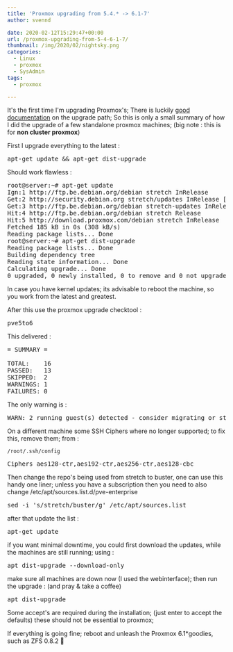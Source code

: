 ```yaml
---
title: 'Proxmox upgrading from 5.4.* -> 6.1-7'
author: svennd

date: 2020-02-12T15:29:47+00:00
url: /proxmox-upgrading-from-5-4-6-1-7/
thumbnail: /img/2020/02/nightsky.png
categories:
  - Linux
  - proxmox
  - SysAdmin
tags:
  - proxmox

---
```

It's the first time I'm upgrading Proxmox's; There is luckily [good documentation][1] on the upgrade path; So this is only a small summary of how I did the upgrade of a few standalone proxmox machines; (big note : this is for **non cluster proxmox**)

First I upgrade everything to the latest :

<pre>apt-get update && apt-get dist-upgrade</pre>

Should work flawless :

<pre>root@server:~# apt-get update
Ign:1 http://ftp.be.debian.org/debian stretch InRelease
Get:2 http://security.debian.org stretch/updates InRelease [94.3 kB]
Get:3 http://ftp.be.debian.org/debian stretch-updates InRelease [91.0 kB]
Hit:4 http://ftp.be.debian.org/debian stretch Release
Hit:5 http://download.proxmox.com/debian stretch InRelease
Fetched 185 kB in 0s (308 kB/s)
Reading package lists... Done
root@server:~# apt-get dist-upgrade
Reading package lists... Done
Building dependency tree
Reading state information... Done
Calculating upgrade... Done
0 upgraded, 0 newly installed, 0 to remove and 0 not upgraded.
</pre>

In case you have kernel updates; its advisable to reboot the machine, so you work from the latest and greatest.

After this use the proxmox upgrade checktool :

<pre>pve5to6</pre>

This delivered :

<pre>= SUMMARY =

TOTAL:    16
PASSED:   13
SKIPPED:  2
WARNINGS: 1
FAILURES: 0</pre>

The only warning is :

<pre>WARN: 2 running guest(s) detected - consider migrating or stopping them.</pre>

On a different machine some SSH Ciphers where no longer supported; to fix this, remove them; from :

<code class="EnlighterJSRAW" data-enlighter-language="null">/root/.ssh/config</code>

<pre>Ciphers aes128-ctr,aes192-ctr,aes256-ctr,aes128-cbc</pre>

Then change the repo's being used from stretch to buster, one can use this handy one liner; unless you have a subscription then you need to also change /etc/apt/sources.list.d/pve-enterprise

<pre>sed -i 's/stretch/buster/g' /etc/apt/sources.list</pre>

after that update the list :

<pre>apt-get update</pre>

if you want minimal downtime, you could first download the updates, while the machines are still running; using :

<pre>apt dist-upgrade --download-only</pre>

make sure all machines are down now (I used the webinterface); then run the upgrade : (and pray & take a coffee)

<pre>apt dist-upgrade</pre>

Some accept's are required during the installation; (just enter to accept the defaults) these should not be essential to proxmox;

If everything is going fine; reboot and unleash the Proxmox 6.1*goodies, such as ZFS 0.8.2 🙂

 [1]: https://pve.proxmox.com/wiki/Upgrade_from_5.x_to_6.0